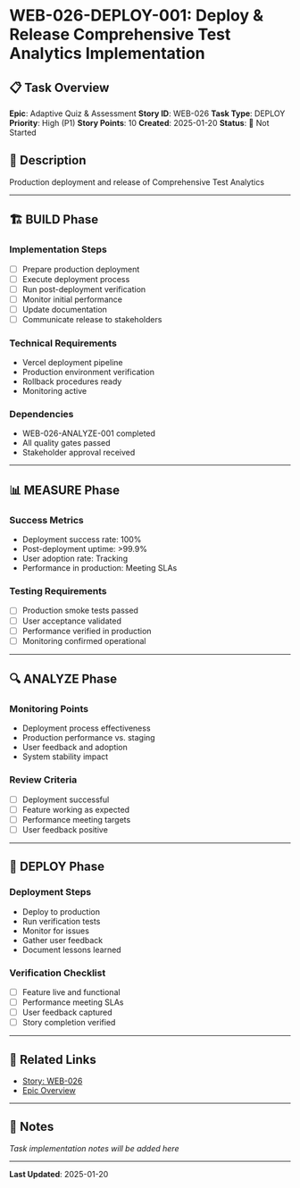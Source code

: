 # WEB-026-DEPLOY-001: Deploy & Release Comprehensive Test Analytics Implementation

## 📋 Task Overview
**Epic**: Adaptive Quiz & Assessment
**Story ID**: WEB-026
**Task Type**: DEPLOY
**Priority**: High (P1)
**Story Points**: 10
**Created**: 2025-01-20
**Status**: 🔴 Not Started

## 📝 Description
Production deployment and release of Comprehensive Test Analytics

---

## 🏗️ BUILD Phase
### Implementation Steps
- [ ] Prepare production deployment
- [ ] Execute deployment process
- [ ] Run post-deployment verification
- [ ] Monitor initial performance
- [ ] Update documentation
- [ ] Communicate release to stakeholders

### Technical Requirements
- Vercel deployment pipeline
- Production environment verification
- Rollback procedures ready
- Monitoring active

### Dependencies
- WEB-026-ANALYZE-001 completed
- All quality gates passed
- Stakeholder approval received

---

## 📊 MEASURE Phase
### Success Metrics
- Deployment success rate: 100%
- Post-deployment uptime: >99.9%
- User adoption rate: Tracking
- Performance in production: Meeting SLAs

### Testing Requirements
- [ ] Production smoke tests passed
- [ ] User acceptance validated
- [ ] Performance verified in production
- [ ] Monitoring confirmed operational

---

## 🔍 ANALYZE Phase
### Monitoring Points
- Deployment process effectiveness
- Production performance vs. staging
- User feedback and adoption
- System stability impact

### Review Criteria
- [ ] Deployment successful
- [ ] Feature working as expected
- [ ] Performance meeting targets
- [ ] User feedback positive

---

## 🚀 DEPLOY Phase
### Deployment Steps
- Deploy to production
- Run verification tests
- Monitor for issues
- Gather user feedback
- Document lessons learned

### Verification Checklist
- [ ] Feature live and functional
- [ ] Performance meeting SLAs
- [ ] User feedback captured
- [ ] Story completion verified

---

## 🔗 Related Links
- [Story: WEB-026](../../../stories-by-epic/epic-03-adaptive-quiz-assessment/WEB-026-comprehensive-test-analytics.md)
- [Epic Overview](../../../stories-by-epic/epic-03-adaptive-quiz-assessment/index.md)

---

## 📝 Notes
*Task implementation notes will be added here*

---
**Last Updated**: 2025-01-20